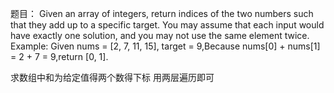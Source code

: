 题目：
Given an array of integers, return indices of the two numbers such that they add up to a specific target.
You may assume that each input would have exactly one solution, and you may not use the same element twice.
Example:
Given nums = [2, 7, 11, 15], target = 9,Because nums[0] + nums[1] = 2 + 7 = 9,return [0, 1].

求数组中和为给定值得两个数得下标
用两层遍历即可
